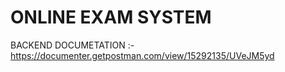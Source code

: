 # ONLINE EXAM SYSTEM

BACKEND DOCUMETATION :- https://documenter.getpostman.com/view/15292135/UVeJM5yd
